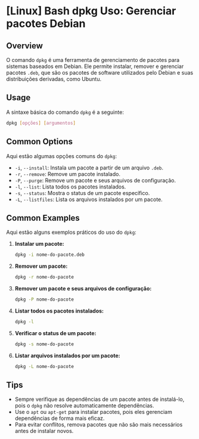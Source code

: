 # [Linux] Bash dpkg Uso: Gerenciar pacotes Debian

## Overview
O comando `dpkg` é uma ferramenta de gerenciamento de pacotes para sistemas baseados em Debian. Ele permite instalar, remover e gerenciar pacotes `.deb`, que são os pacotes de software utilizados pelo Debian e suas distribuições derivadas, como Ubuntu.

## Usage
A sintaxe básica do comando `dpkg` é a seguinte:

```bash
dpkg [opções] [argumentos]
```

## Common Options
Aqui estão algumas opções comuns do `dpkg`:

- `-i`, `--install`: Instala um pacote a partir de um arquivo `.deb`.
- `-r`, `--remove`: Remove um pacote instalado.
- `-P`, `--purge`: Remove um pacote e seus arquivos de configuração.
- `-l`, `--list`: Lista todos os pacotes instalados.
- `-s`, `--status`: Mostra o status de um pacote específico.
- `-L`, `--listfiles`: Lista os arquivos instalados por um pacote.

## Common Examples
Aqui estão alguns exemplos práticos do uso do `dpkg`:

1. **Instalar um pacote:**
   ```bash
   dpkg -i nome-do-pacote.deb
   ```

2. **Remover um pacote:**
   ```bash
   dpkg -r nome-do-pacote
   ```

3. **Remover um pacote e seus arquivos de configuração:**
   ```bash
   dpkg -P nome-do-pacote
   ```

4. **Listar todos os pacotes instalados:**
   ```bash
   dpkg -l
   ```

5. **Verificar o status de um pacote:**
   ```bash
   dpkg -s nome-do-pacote
   ```

6. **Listar arquivos instalados por um pacote:**
   ```bash
   dpkg -L nome-do-pacote
   ```

## Tips
- Sempre verifique as dependências de um pacote antes de instalá-lo, pois o `dpkg` não resolve automaticamente dependências.
- Use o `apt` ou `apt-get` para instalar pacotes, pois eles gerenciam dependências de forma mais eficaz.
- Para evitar conflitos, remova pacotes que não são mais necessários antes de instalar novos.